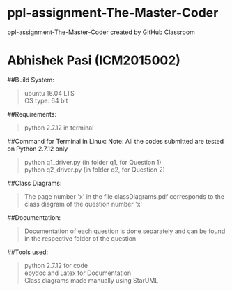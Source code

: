 # ppl-assignment-The-Master-Coder
ppl-assignment-The-Master-Coder created by GitHub Classroom <br />
# Abhishek Pasi  (**ICM2015002**)

##Build System:
>ubuntu 16.04 LTS <br />
>OS type: 64 bit

##Requirements:
>python 2.7.12 in terminal

##Command for Terminal in Linux:
Note: All the codes submitted are tested on Python 2.7.12 only
>python q1_driver.py      (in folder q1, for Question 1)<br />
>python q2_driver.py      (in folder q2, for Question 2)

##Class Diagrams:
>The page number 'x' in the file classDiagrams.pdf corresponds to the class diagram of the question number 'x'

##Documentation:
>Documentation of each question is done separately and can be found in the respective folder of the question

##Tools used:
>python 2.7.12 for code <br />
>epydoc and Latex for Documentation <br />
>Class diagrams made manually using StarUML
